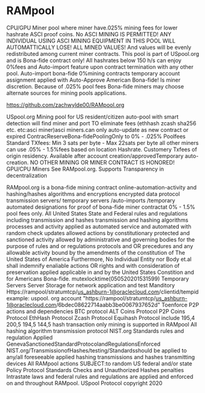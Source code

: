 # RAMpool
CPU/GPU Miner pool where miner have.025% mining fees for lower hashrate ASCI proof coins. No ASCI MINING IS PERMITTED!  ANY INDIVIDUAL USING ASCI MINING EQUIPMENT  IN THIS POOL WILL AUTOMATTICALLY  LOSE!  ALL MINED VALUES! And values will be evenly redistributed among current miner contracts. This pool is part of USpool.org and is Bona-fide contract only! All hashrates below 150 h/s can enjoy 0%fees and Auto-import feature upon contract termination with any other pool. Auto-import bona-fide 0%mining contracts temporary account assignment applied with Auto-Approve American Bona-fide! Is miner discretion. Because of .025% pool fees Bona-fide miners may choose alternate sources for mining pools applications.

https://github.com/zachwylde00/RAMpool.org

USpool.org
Mining pool for US resident/citizen auto-pool with smart detection will find miner and port TO eliminate fees (ethhash zcash sha256 etc. etc:asci miner)asci miners.can only auto-update as new contract or expired ContracReserveBona-fidePoolingOnly to 0% - .025% Poolfees Standard TXfees: Min 3 sats per byte - Max 22sats per byte all other miners can use .05% - 1.5%fees based on location Hashrate. Customery Txfees of origin residency. Available after account creation/approvedTemporary auto-creation. NO OTHER MINING OR MINER CONTRACT IS HONORED! GPU/CPU Miners See RAMpool.org. Supports Transparency in decentralization

RAMpool.org is a bona-fide mining contract online-automation-activity and hashing/hashes algorithms and encryptions encrypted data protocol transmission servers/ temporary servers /auto-imports /temporary automated designations for proof of bona-fide miner contractat 0% - 1.5% pool fees only. All United States State and Federal rules and regulations including transmission and hashes transmission and hashing algorithms processes and activity applied as automated service and automated with random check updates allowed actions by constitutionary protected and sanctioned activity allowed by administrative and governing bodies for the purpose of rules and or regulations protocols and OR precedures and any allowable activity bound by the amendments of the constitution of The United States of America Furthermore, No Individual Entity nor Body et.al shall indemnify enaliable actions OR rights and with consideration of preservation applied applicable in and by the United States Constition and for Americans Bona-fide. mutexlocktime(050520201531599) Temporary Servers Server Storage for network application and test Manditory Https://rampool/stratumtcp/us_ashburn-1@oraclecloud.com/clientid/tempid example: uspool. org account "https://rampool/stratumtcp/us_ashburn-1@oraclecloud.com/6bdec08622714aabb3be0067937652d" Toenforce P2P actions and dependencies BTC protocol ALT Coins Protocol P2P Coins Protocol EthHash Protocol Zcash Protocol Equihash Protocol include 195,4 200,5 194,5 144,5 hash transaction only mining is supported in RAMpool All hashing algorithm transmission protocol NIST.org Standards rules and regulation Applied GenevaSanctionedStandardProtocolandRegulationsEnforced NIST.org/TransmissionofHashes/testing/Standardsshould be applied to any/all foreseeable applied hashing transmissions and hashes transmitting devices All RAMpool actions SUBJECT:to random US federal and/or state Policy Protocol Standards Checks and Unauthorized Hashes penalties Intrastate laws and federal rules and regulations are applied and enforced on and throughout RAMpool. USpool Protocol copyright 2020
